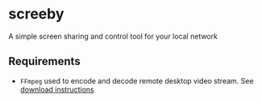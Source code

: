 # screeby
A simple screen sharing and control tool for your local network

## Requirements

- `FFmpeg` used to encode and decode remote desktop video stream. See [download instructions](https://ffmpeg.org/download.html)
